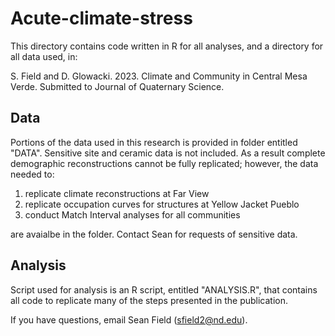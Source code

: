 # Acute-climate-stress

This directory contains code written in R for all analyses, and a directory for all data used, in:

 S. Field and D. Glowacki. 2023. Climate and Community in Central Mesa Verde. Submitted to Journal of Quaternary Science.
 
## Data 

Portions of the data used in this research is provided in folder entitled "DATA". Sensitive site and ceramic data is not included. As a result complete demographic reconstructions cannot be fully replicated; however, the data needed to:

1) replicate climate reconstructions at Far View 
1) replicate occupation curves for structures at Yellow Jacket Pueblo
3) conduct Match Interval analyses for all communities 

are avaialbe in the folder. Contact Sean for requests of sensitive data.

## Analysis

Script used for analysis is an R script, entitled "ANALYSIS.R", that contains all code to replicate many of the steps presented in the publication. 

If you have questions, email Sean Field (sfield2@nd.edu).
